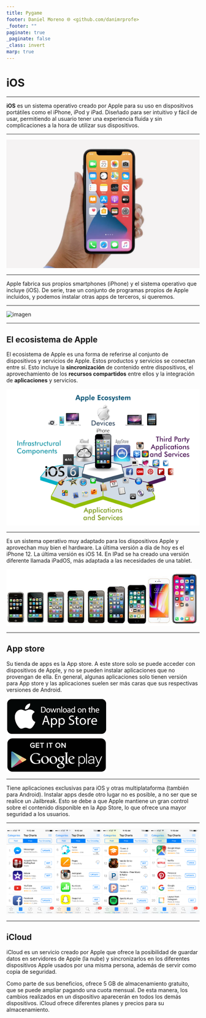 ```yaml
---
title: Pygame
footer: Daniel Moreno 🌐 <github.com/danimrprofe>
_footer: ""
paginate: true
_paginate: false
_class: invert
marp: true
---
```


# iOS

---

**iOS** es un sistema operativo creado por Apple para su uso en dispositivos portátiles como el iPhone, iPod y iPad. Diseñado para ser intuitivo y fácil de usar, permitiendo al usuario tener una experiencia fluida y sin complicaciones a la hora de utilizar sus dispositivos.

---

![imagen](media/image1.png)

---

Apple fabrica sus propios smartphones (iPhone) y el sistema operativo que incluye (iOS). De serie, trae un conjunto de programas propios de Apple incluidos, y podemos instalar otras apps de terceros, si queremos.

---

![imagen](media/image2.gif)

---

## El ecosistema de Apple

El ecosistema de Apple es una forma de referirse al conjunto de dispositivos y servicios de Apple. Estos productos y servicios se conectan entre sí.  Esto incluye la **sincronización** de contenido entre dispositivos, el aprovechamiento de los **recursos compartidos** entre ellos y la integración de **aplicaciones** y servicios.

![imagen](media/image3.png)

---

Es un sistema operativo muy adaptado para los dispositivos Apple y aprovechan muy bien el hardware. La última versión a día de hoy es el iPhone 12. La última versión es iOS 14. En IPad se ha creado una versión diferente llamada iPadOS, más adaptada a las necesidades de una tablet.

![imagen](media/image4.png)

---

## App store

Su tienda de apps es la App store. A este store solo se puede acceder con dispositivos de Apple, y no se pueden instalar aplicaciones que no provengan de ella. En general, algunas aplicaciones solo tienen versión para App store y las aplicaciones suelen ser más caras que sus respectivas versiones de Android.

![imagen](media/image5.png)

---

Tiene aplicaciones exclusivas para iOS y otras multiplataforma (también para Android). Instalar apps desde otro lugar no es posible, a no ser que se realice un Jailbreak. Esto se debe a que Apple mantiene un gran control sobre el contenido disponible en la App Store, lo que ofrece una mayor seguridad a los usuarios.

---

![imagen](media/image6.png)

---

## iCloud

iCloud es un servicio creado por Apple que ofrece la posibilidad de guardar datos en servidores de Apple (la nube) y sincronizarlos en los diferentes dispositivos Apple usados por una misma persona, además de servir como copia de seguridad.

Como parte de sus beneficios, ofrece 5 GB de almacenamiento gratuito, que se puede ampliar pagando una cuota mensual. De esta manera, los cambios realizados en un dispositivo aparecerán en todos los demás dispositivos. iCloud ofrece diferentes planes y precios para su almacenamiento.